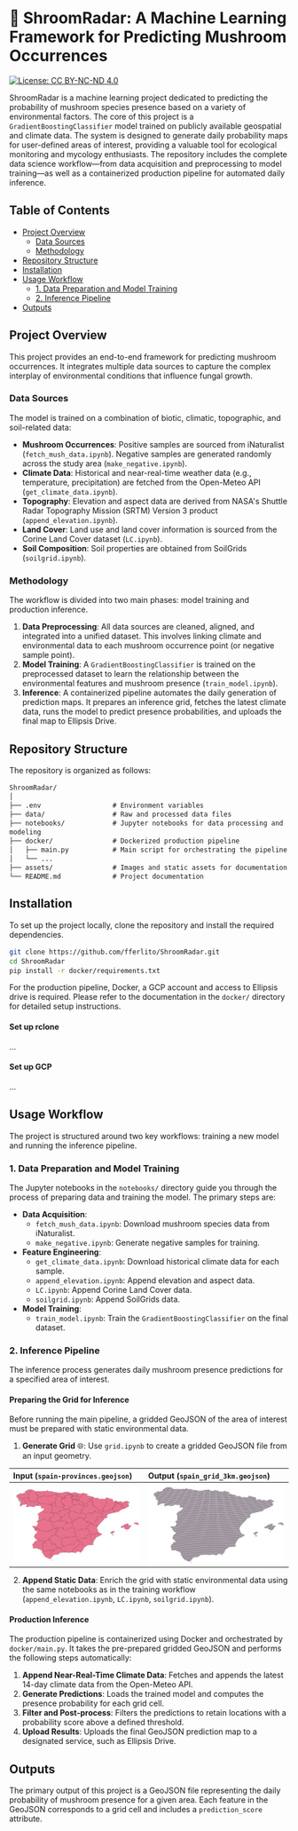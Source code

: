# 🍄 ShroomRadar: A Machine Learning Framework for Predicting Mushroom Occurrences

[![License: CC BY-NC-ND 4.0](https://img.shields.io/badge/License-CC%20BY--NC--ND%204.0-lightgrey.svg)](https://creativecommons.org/licenses/by-nc-nd/4.0/)

ShroomRadar is a machine learning project dedicated to predicting the probability of mushroom species presence based on a variety of environmental factors. The core of this project is a `GradientBoostingClassifier` model trained on publicly available geospatial and climate data. The system is designed to generate daily probability maps for user-defined areas of interest, providing a valuable tool for ecological monitoring and mycology enthusiasts. The repository includes the complete data science workflow—from data acquisition and preprocessing to model training—as well as a containerized production pipeline for automated daily inference.

## Table of Contents

- [Project Overview](#project-overview)
  - [Data Sources](#data-sources)
  - [Methodology](#methodology)
- [Repository Structure](#repository-structure)
- [Installation](#installation)
- [Usage Workflow](#usage-workflow)
  - [1. Data Preparation and Model Training](#1-data-preparation-and-model-training)
  - [2. Inference Pipeline](#2-inference-pipeline)
- [Outputs](#outputs)

## Project Overview

This project provides an end-to-end framework for predicting mushroom occurrences. It integrates multiple data sources to capture the complex interplay of environmental conditions that influence fungal growth.

### Data Sources

The model is trained on a combination of biotic, climatic, topographic, and soil-related data:

-   **Mushroom Occurrences**: Positive samples are sourced from iNaturalist (`fetch_mush_data.ipynb`). Negative samples are generated randomly across the study area (`make_negative.ipynb`).
-   **Climate Data**: Historical and near-real-time weather data (e.g., temperature, precipitation) are fetched from the Open-Meteo API (`get_climate_data.ipynb`).
-   **Topography**: Elevation and aspect data are derived from NASA's Shuttle Radar Topography Mission (SRTM) Version 3 product (`append_elevation.ipynb`).
-   **Land Cover**: Land use and land cover information is sourced from the Corine Land Cover dataset (`LC.ipynb`).
-   **Soil Composition**: Soil properties are obtained from SoilGrids (`soilgrid.ipynb`).

### Methodology

The workflow is divided into two main phases: model training and production inference.

1.  **Data Preprocessing**: All data sources are cleaned, aligned, and integrated into a unified dataset. This involves linking climate and environmental data to each mushroom occurrence point (or negative sample point).
2.  **Model Training**: A `GradientBoostingClassifier` is trained on the preprocessed dataset to learn the relationship between the environmental features and mushroom presence (`train_model.ipynb`).
3.  **Inference**: A containerized pipeline automates the daily generation of prediction maps. It prepares an inference grid, fetches the latest climate data, runs the model to predict presence probabilities, and uploads the final map to Ellipsis Drive.

## Repository Structure

The repository is organized as follows:

```
ShroomRadar/
│
├── .env                  # Environment variables
├── data/                 # Raw and processed data files
├── notebooks/            # Jupyter notebooks for data processing and modeling
├── docker/               # Dockerized production pipeline
│   ├── main.py           # Main script for orchestrating the pipeline
│   └── ...
├── assets/               # Images and static assets for documentation
└── README.md             # Project documentation
```

## Installation

To set up the project locally, clone the repository and install the required dependencies.

```bash
git clone https://github.com/fferlito/ShroomRadar.git
cd ShroomRadar
pip install -r docker/requirements.txt
```

For the production pipeline, Docker, a GCP account and access to Ellipsis drive is required. Please refer to the documentation in the `docker/` directory for detailed setup instructions.

#### Set up rclone

...

#### Set up GCP

...

## Usage Workflow

The project is structured around two key workflows: training a new model and running the inference pipeline.

### 1. Data Preparation and Model Training

The Jupyter notebooks in the `notebooks/` directory guide you through the process of preparing data and training the model. The primary steps are:

-   **Data Acquisition**:
    -   `fetch_mush_data.ipynb`: Download mushroom species data from iNaturalist.
    -   `make_negative.ipynb`: Generate negative samples for training.
-   **Feature Engineering**:
    -   `get_climate_data.ipynb`: Download historical climate data for each sample.
    -   `append_elevation.ipynb`: Append elevation and aspect data.
    -   `LC.ipynb`: Append Corine Land Cover data.
    -   `soilgrid.ipynb`: Append SoilGrids data.
-   **Model Training**:
    -   `train_model.ipynb`: Train the `GradientBoostingClassifier` on the final dataset.

### 2. Inference Pipeline

The inference process generates daily mushroom presence predictions for a specified area of interest.

#### Preparing the Grid for Inference

Before running the main pipeline, a gridded GeoJSON of the area of interest must be prepared with static environmental data.

1.  **Generate Grid** 🌐: Use `grid.ipynb` to create a gridded GeoJSON file from an input geometry.

| Input (`spain-provinces.geojson`) | Output (`spain_grid_3km.geojson`) |
| :-------------------------------- | :-------------------------------- |
| <img src="assets/map.png" alt="drawing" width="300"/> | <img src="assets/grid.png" alt="drawing" width="300"/> |

2.  **Append Static Data**: Enrich the grid with static environmental data using the same notebooks as in the training workflow (`append_elevation.ipynb`, `LC.ipynb`, `soilgrid.ipynb`).

#### Production Inference

The production pipeline is containerized using Docker and orchestrated by `docker/main.py`. It takes the pre-prepared gridded GeoJSON and performs the following steps automatically:

1.  **Append Near-Real-Time Climate Data**: Fetches and appends the latest 14-day climate data from the Open-Meteo API.
2.  **Generate Predictions**: Loads the trained model and computes the presence probability for each grid cell.
3.  **Filter and Post-process**: Filters the predictions to retain locations with a probability score above a defined threshold.
4.  **Upload Results**: Uploads the final GeoJSON prediction map to a designated service, such as Ellipsis Drive.

## Outputs

The primary output of this project is a GeoJSON file representing the daily probability of mushroom presence for a given area. Each feature in the GeoJSON corresponds to a grid cell and includes a `prediction_score` attribute.
